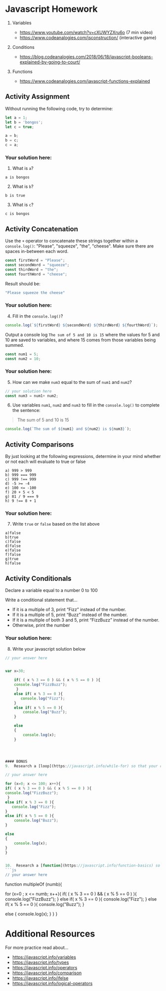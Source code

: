 # Javascript Homework

1.  Variables
    - https://www.youtube.com/watch?v=cXUWYZXru6o (7 min video)
    - https://www.codeanalogies.com/jsconstruction/ (interactive game)

2.  Conditions
    - https://blog.codeanalogies.com/2018/06/18/javascript-booleans-explained-by-going-to-court/

3.  Functions
    - https://www.codeanalogies.com/javascript-functions-explained

## Activity Assignment
Without running the following code, try to determine:

```js
let a = 1;
let b = 'bongos';
let c = true;

a = b;
b = c;
c = a;
```

### Your solution here:
1.  What is `a`?
```
a is bongos
```
2.  What is `b`?
```
b is true
```
3.  What is `c`?
```
c is bongos
```

## Activity Concatenation
Use the `+` operator to concatenate these strings together within a `console.log()`: "Please", "squeeze", "the", "cheese". Make sure there are spaces in-between each word.

```js
const firstWord = "Please";
const secondWord = "squeeze";
const thirdWord = "the";
const fourthWord = "cheese";
```
Result should be:
```js
"Please squeeze the cheese"
```

### Your solution here:
4.  Fill in the `console.log()`?
```js
console.log(`${firstWord} ${secondWord} ${thirdWord} ${fourthWord}`);
```

Output a console log `The sum of 5 and 10 is 15` where the values for 5 and 10 are saved to variables, and where 15 comes from those variables being summed.
```js
const num1 = 5;
const num2 = 10;
```

### Your solution here:
5.  How can we make `num3` equal to the sum of `num1` and `num2`?
```js
// your solution here
const num3 = num1+ num2;
```
6.  Use variables `num1`, `num2` and `num3` to fill in the `console.log()` to complete the sentence:

>The sum of 5 and 10 is 15

```js
console.log(`The sum of ${num1} and ${num2} is ${num3}`);
```

## Activity Comparisons
By just looking at the following expressions, determine in your mind whether or not each will evaluate to true or false
```
a) 999 > 999
b) 999 === 999
c) 999 !== 999
d) -5 >= -4
e) 100 <= -100
f) 20 + 5 < 5
g) 81 / 9 === 9
h) 9 !== 8 + 1
```
### Your solution here:
7.  Write `true` or `false` based on the list above
```
a)false
b)true
c)false
d)false
e)false
f)false
g)true
h)false
```

## Activity Conditionals
Declare a variable equal to a number 0 to 100

Write a conditional statement that...
- If it is a multiple of 3, print “Fizz” instead of the number.
- If it is a multiple of 5, print “Buzz” instead of the number.
- If it is a multiple of both 3 and 5, print “FizzBuzz” instead of the number.
- Otherwise, print the number

### Your solution here:
8.  Write your javascript solution below
```js
// your answer here


var x=30;

    if( ( x % 3 == 0 ) && ( x % 5 == 0 ) ){
    console.log("FizzBuzz");
     }
    else if( x % 3 == 0 ){
       console.log("Fizz");
    }
    else if( x % 5 == 0 ){
        console.log("Buzz");
    }

    else
    {
        console.log(x);
    }




#### BONUS
9.  Research a [loop](https://javascript.info/while-for) so that your condition runs on every number from 0 to 100

// your answer here

for (x=0; x <= 100; x++){
if( ( x % 3 == 0 ) && ( x % 5 == 0 ) ){
console.log("FizzBuzz");
 }
else if( x % 3 == 0 ){
   console.log("Fizz");
}
else if( x % 5 == 0 ){
    console.log("Buzz");
}

else
{
    console.log(x);
}
}


10.  Research a [function](https://javascript.info/function-basics) so that your condition runs on every number from 0 to whatever number is passed into the function
```js
// your answer here
```

function multipleOf (numb){

  for (x=0 ; x <= numb; x++){
  if( ( x % 3 == 0 ) && ( x % 5 == 0 ) ){
  console.log("FizzBuzz");
   }
  else if( x % 3 == 0 ){
     console.log("Fizz");
  }
  else if( x % 5 == 0 ){
      console.log("Buzz");
  }

  else
  {
      console.log(x);
  }
  }
}

# Additional Resources
For more practice read about...
- https://javascript.info/variables
- https://javascript.info/types
- https://javascript.info/operators
- https://javascript.info/comparison
- https://javascript.info/ifelse
- https://javascript.info/logical-operators
